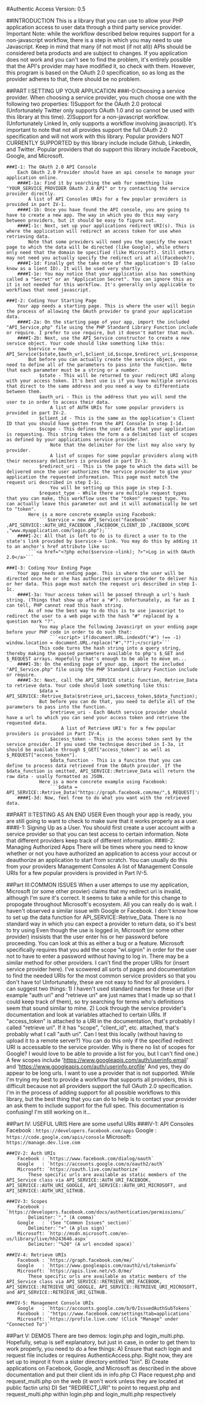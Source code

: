 #Authentic Access
Version: 0.5

##INTRODUCTION
	This is a library that you can use to allow your PHP application access to user data through a third party service provider.
		Important Note: while the workflow described below requires support for a non-javascript workflow, there is a step in which you may need to use Javascript.
	Keep in mind that many (if not most (if not all)) APIs should be considered beta products and are subject to changes.
		If you application does not work and you can't see to find the problem, it's entirely possible that the API's provider may have modified it, so check with them.
		However, this program is based on the OAuth 2.0 specification, so as long as the provider adheres to that, there should be no problem.

##PART I:SETTING UP YOUR APPLICATION
	###I-0:Choosing a service provider.
		When choosing a service provider, you much choose one with the following two properties:
			1)Support for the OAuth 2.0 protocal (Unfortunately Twitter only supports OAuth 1.0 and so cannot be used with this library at this time).
			2)Support for a non-javascript workflow. (Unfortunately Linked In, only supports a workflow involving javascript).
		It's important to note that not all provides support the full OAuth 2.0 specification and will not work with this library.
			Popular providers NOT CURRENTLY SUPPORTED by this library include include Github, LinkedIn, and Twitter.
			Popular providers that do support this library include Facebook, Google, and Microsoft.

	###I-1: The OAuth 2.0 API Console
		Each OAuth 2.0 Provider should have an api console to manage your application online.
		####I-1a: Find it by searching the web for something like "YOUR_SERVICE_PROVIDER OAuth 2.0 API" or try contacting the service provider directly.
			A list of API Consoles URIs for a few popular providers is provided in part IV-1.
		####I-1b: Once you have found the API console, you are going to have to create a new app. The way in which you do this may vary between providers, but it should be easy to figure out.
		####I-1c: Next, set up your applications redirect URI(s). This is where the application will redirect an access token for use when retrieving data.
			Note that some providers will need you the specify the exact page to which the data will be directed (like Google), while others only need that the domain be specified (like Microsoft). Still others may not need you actually specify the redirect uri at all(Facebook?).
		####I-1d: Finally get the take note of the application's ID (also know as a lient ID). It will be used very shortly.
		####I-1e: You may notice that your application also has something called a "Secret" or an "Application Secret". You can ignore this as it is not needed for this workflow. It's generally only applicable to workflows that need javascript.

	###I-2: Coding Your Starting Page
		Your app needs a starting page. This is where the user will begin the process of allowing the OAuth provider to grand your application data.
		####I-2a: On the starting page of your app, import the included "API_Service.php" file using the PHP Standard Library Function include or require. I prefer to use require, but it doesn't matter that much.
		####I-2b: Next, use the API_Service constructor to create a new service object. Your code should like something like this:
			$service = new API_Service($state,$auth_url,$client_id,$scope,$redirect_uri,$response_type);
			But before you can actually create the service object, you need to define all of the parameters to pass into the function. Note that each parameter must be a string or a number.
				$state - This will be returned to your redirect URI along with your access token. It's best use is if you have multiple services that direct to the same address and you need a way to differentiate between them.
				$auth_uri - This is the address that you will send the user to in order to access their data.
					A list of AUTH URIs for some popular providers is provided in part IV-2.
				$client_id - This is the same as the application's Client ID that you should have gotten from the API Console In step I-1d.
				$scope - This defines the user data that your application is requesting. This string takes the form a a delimited list of scopes as defined by your applications service provider.
					Note that the delimiter for the list may also vary by provider.
					A list of scopes for some popular providers along with their necessary delimiters is provided in part IV-3.
				$redirect_uri - This is the page to which the data will be delivered once the user authorizes the service provider to give your application the requested information. This page must match the request uri described in step I-1c.
					You will be setting up this page in step I-3.
				$request_type - While there are multiple request types that you can make, this workflow uses the "token" request type. You can actually leave this parameter out and it will automatically be set to "token".
			Here is a more concrete example using Facebook:
				```$service = new API_Service("facebook" ,API_SERVICE::AUTH_URI_FACEBOOK ,FACEBOOK_CLIENT_ID ,FACEBOOK_SCOPE ,"www.myapplication.com/login.php");```
		####I-2c: All that is left to do is to direct a user to to the state's link provided by $service-> link. You may do this by adding it to an anchor's href attribute like so:
			```<a href="<?php echo($service->link); ?>">Log in with OAuth 2.0</a>```

	###I-3: Coding Your Ending Page
		Your app needs an ending page. This is where the user will be directed once he or she has authorized service provider to deliver his or her data. This page must match the request uri described in step I-1c.
		####I-3a: Your access token will be passed through a url's hash string. (Things that show up after a "#"). Unfortunately, as far as I can tell, PHP cannot read this hash string. 
			As of now the best way to do this is to use javascript to redirect the user to a web page with the hash "#" replaced by a question mark "?".
				You may place the following Javascirpt on your ending page before your PHP code in order to do such that:
					```<script> if(document.URL.indexOf("#") !== -1) window.location = document.URL.replace("#","?");</script>```
				This code turns the hash string into a query string, thereby making the passed parameters available to php's $_GET and $_REQUEST arrays. Hopefully that's enough to be able to move on...
		####I-3b: On the ending page of your app, import the included "API_Service.php" file using the PHP Standard Library Function include or require.
		####I-3c: Next, call the API_SERVICE static function, Retrive_Data to retrieve data. Your code should look something like this:
				$data = API_SERVICE::Retrive_Data($retrieve_uri,$access_token,$data_function);
				But before you can do that, you need to defile all of the parameters to pass into the function.
					$retrieve_uri - Each OAuth service provider should have a url to which you can send your access token and retrieve the requested data.
						A list of Retrieve URI's for a few popular providers is provided in Part IV-4.
					$access_token - This is the access token sent by the service provider. If you used the technique described in I-3a, it should be available through $_GET["access_token"] as well as $_REQUEST["access_token"].
					$data_function - This is a funciton that you can define to process data retrieved from the OAuth provider. If the $data_function is omitted, API_SERVICE::Retrieve_Data will return the raw data - usally formatted as JSON.
				Here is a more concrete example using Facebook:
					```$data = API_SERVICE::Retrive_Data("https://graph.facebook.com/me/",$_REQUEST['access_token']);```
		####I-3d: Now, feel free to do what you want with the retrieved data.

##PART II:TESTING AS AN END USER
	Even though your app is ready, you are still going to want to check to make sure that it works properly as a user. 
	###II-1: Signing Up as a User.
		You should first create a user account with a service provider so that you can test access to certain information. Note that different providers keep track of different information.
	###II-2: Managing Authorized Apps
		There will be times where you need to know whether or not you have authorized an application to access your accout or deauthorize an application to start from scratch.
		You can usually do this from your providers Management Consoles
			A list of Management Console URIs for a few popular providers is provided in Part IV-5.

##Part III:COMMON ISSUES
	When a user attemps to use my application, Microsoft (or some other provier) claims that my redirect uri is invalid, although I'm sure it's correct.
		It seems to take a while for this change to propogate throughout Microsoft's ecosystem. All you can really do is wait. I haven't observed a similar issue with Google or Facebook.
	I don't know how to set up the data function for API_SERVICE::Retrive_Data.
		There is no standard way in which you can expect a provider to return data, so it's best to try using
	Even though the use is logged in, Microsoft (or some other provider) insisists that the user enter his or her password before proceeding.
		You can look at this as either a bug or a feature. Microsoft specifically requires that you add the scope "wl.signin" in order for the user not to have to enter a password without having to log in. There may be a similar method for other providers.
	I can't find the proper URIs for (insert service provider here).
		I've scowered all sorts of pages and documentation to find the needed URIs for the most common service providers so that you don't have to! Unfortunately, these are not easy to find for all providers.
		I can suggest two things:
			1) I haven't used standard names for these uri (for example "auth uri" and "retrieve uri" are just names that I made up so that I could keep track of them), so try searching for terms who's definitions seem that sound similar to mine.
			2) Look through the service provider's documentation and look at variables attached to certain URIs. 
				If "access_token" is attached to a URI in the documentation, that's probably I called "retrieve uri". 
				If it has "scope", "client_id", etc. attached, that's probably what I call "auth uri".
	Can I test this locally (without having to upload it to a remote server?)
		You can do this only if the specified redirect URI is accessable to the service provider.
	Why is there no list of scopes for Google?
		 I would love to be able to provide a list for you, but I can't find one.) 
		 A few scopes include 'https://www.googleapis.com/auth/userinfo.email' and 'https://www.googleapis.com/auth/userinfo.profile'
		 And yes, they do appear to be long urls.
	I want to use a provider that is not supported.
		While I'm trying my best to provide a workflow that supports all providers, this is difficult because not all providers support the full OAuth 2.0 specification.
		I'm in the process of adding support for all possible workflows to this library, but the best thing that you can do to help is to contact your provider an ask them to include support for the full spec.
	This documentation is confusing!
		I'm still working on it...
		
##Part IV: USEFUL URIS
	Here are some useful URIs
	###IV-1: API Consoles
		Facebook : `https://developers.facebook.com/apps`
		Google   : `https://code.google.com/apis/console`
		Microsoft: `https://manage.dev.live.com`

	###IV-2: Auth URIs
		Facebook : `https://www.facebook.com/dialog/oauth`
		Google   : `https://accounts.google.com/o/oauth2/auth`
		Microsoft: `https://oauth.live.com/authorize`
			These specific urls are available as static members of the API_Service class via API_SERVICE::AUTH_URI_FACEBOOK, API_SERVICE::AUTH_URI_GOOGLE, API_SERVICE::AUTH_URI_MICROSOFT, and API_SERVICE::AUTH_URI_GITHUB.

	###IV-3: Scopes
		Facebook : `https://developers.facebook.com/docs/authentication/permissions/`
			Delimiter:`"," (A comma)`
		Google   : `(See "Common Issues" section)`
			Delimiter:`"+" (A plus sign)`
		Microsoft: `http://msdn.microsoft.com/en-us/library/live/hh243646.aspx`
			Delimiter:`"%20" (A url encoded space)`

	###IV-4: Retrieve URIs
		Facebook : `https://graph.facebook.com/me/`
		Google   : `https://www.googleapis.com/oauth2/v1/tokeninfo`
		Microsoft: `https://apis.live.net/v5.0/me/`
			These specific urls are available as static members of the API_Service class via API_SERVICE::RETRIEVE_URI_FACEBOOK, API_SERVICE::RETRIEVE_URI_GOOGLE, API_SERVICE::RETRIEVE_URI_MICROSOFT, and API_SERVICE::RETRIEVE_URI_GITHUB.

	###IV-5: Management Console URIs
		Google   : `https://accounts.google.com/b/0/IssuedAuthSubTokens`
		Facebook : `"https://www.facebook.com/settings?tab=applications`
		Microsoft: `https://profile.live.com/ (Click "Manage" under "Connected To")`

##Part V: DEMOS
	There are two demos: login.php and login_multi.php.
	Hopefully, setup is self explanatory, but just in case, in order to get them to work properly, you need to do a few things:
		A) Ensure that each login and request file includes or requires AuthenticAccess.php. Right now, they are set up to improt it from a sister directory entitled "bin".
		B) Create applications on Facebook, Google, and Microsoft as described in the above documentation and put their client ids in info.php
		C) Place request.php and request_multi.php on the web (it won't work unless they are located at public factin urls)
		D) Set "REDIRECT_URI" to point to request.php and request_multi.php within login.php and login_multi.php respectively

